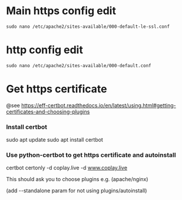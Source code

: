 # Main https config edit
`sudo nano /etc/apache2/sites-available/000-default-le-ssl.conf`

# http config edit

`sudo nano /etc/apache2/sites-available/000-default.conf`

# Get https certificate
@see https://eff-certbot.readthedocs.io/en/latest/using.html#getting-certificates-and-choosing-plugins

### Install certbot
sudo apt update
sudo apt install certbot

### Use python-certbot to get https certificate and autoinstall

certbot certonly -d coplay.live -d www.coplay.live

This should ask you to choose plugins e.g. (apache/nginx)

(add --standalone param for not using plugins/autoinstall)
